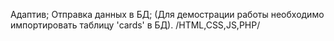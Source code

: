 Адаптив;
Отправка данных в БД;
(Для демострации работы необходимо импортировать таблицу 'cards' в БД).
/HTML,CSS,JS,PHP/
